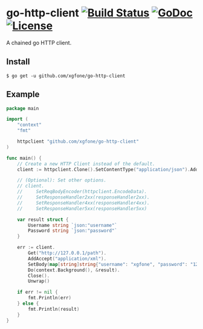 # go-http-client [![Build Status](https://api.travis-ci.com/xgfone/go-http-client.svg?branch=master)](https://travis-ci.com/github/xgfone/go-http-client) [![GoDoc](https://pkg.go.dev/badge/github.com/xgfone/go-http-client)](https://pkg.go.dev/github.com/xgfone/go-http-client) [![License](https://img.shields.io/badge/License-Apache%202.0-blue.svg?style=flat-square)](https://raw.githubusercontent.com/xgfone/go-http-client/master/LICENSE)

A chained go HTTP client.

## Install

```shell
$ go get -u github.com/xgfone/go-http-client
```

## Example

```go
package main

import (
	"context"
	"fmt"

	httpclient "github.com/xgfone/go-http-client"
)

func main() {
	// Create a new HTTP Client instead of the default.
	client := httpclient.Clone().SetContentType("application/json").AddAccept("application/json")

	// (Optional): Set other options.
	// client.
	//     SetReqBodyEncoder(httpclient.EncodeData).
	//     SetResponseHandler2xx(responseHandler2xx).
	//     SetResponseHandler4xx(responseHandler4xx).
	//     SetResponseHandler5xx(responseHandler5xx)

	var result struct {
		Username string `json:"username"`
		Password string `json:"password"`
	}

	err := client.
		Get("http://127.0.0.1/path").
		AddAccept("application/xml").
		SetBody(map[string]string{"username": "xgfone", "password": "123456"}).
		Do(context.Background(), &result).
		Close().
		Unwrap()

	if err != nil {
		fmt.Println(err)
	} else {
		fmt.Println(result)
	}
}
```
